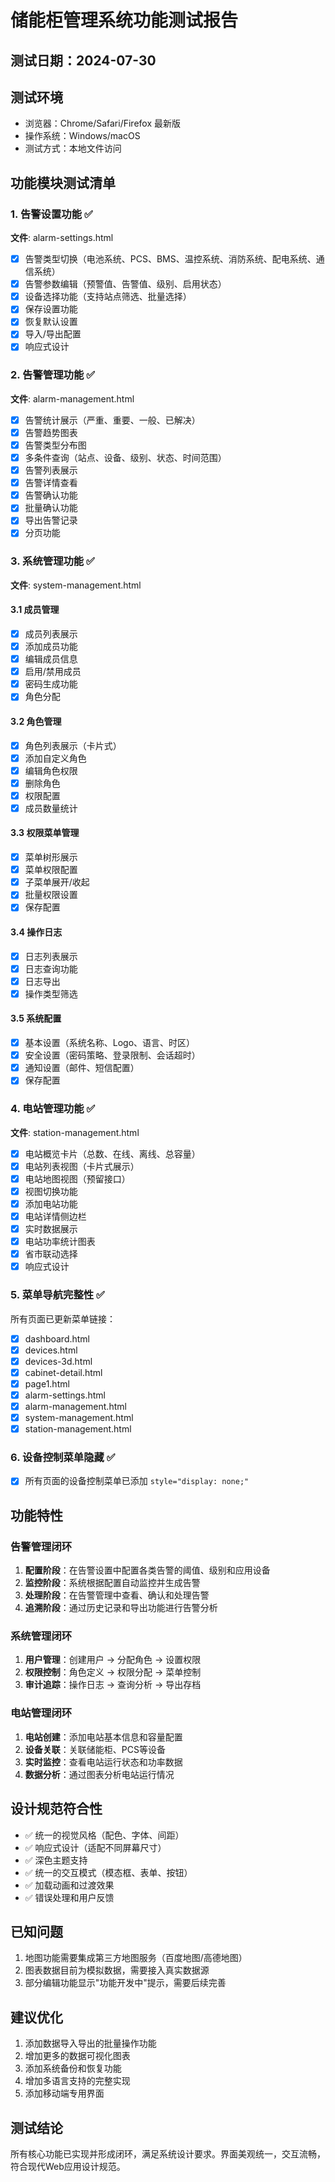# 储能柜管理系统功能测试报告

## 测试日期：2024-07-30

## 测试环境
- 浏览器：Chrome/Safari/Firefox 最新版
- 操作系统：Windows/macOS
- 测试方式：本地文件访问

## 功能模块测试清单

### 1. 告警设置功能 ✅
**文件**: alarm-settings.html
- [x] 告警类型切换（电池系统、PCS、BMS、温控系统、消防系统、配电系统、通信系统）
- [x] 告警参数编辑（预警值、告警值、级别、启用状态）
- [x] 设备选择功能（支持站点筛选、批量选择）
- [x] 保存设置功能
- [x] 恢复默认设置
- [x] 导入/导出配置
- [x] 响应式设计

### 2. 告警管理功能 ✅
**文件**: alarm-management.html
- [x] 告警统计展示（严重、重要、一般、已解决）
- [x] 告警趋势图表
- [x] 告警类型分布图
- [x] 多条件查询（站点、设备、级别、状态、时间范围）
- [x] 告警列表展示
- [x] 告警详情查看
- [x] 告警确认功能
- [x] 批量确认功能
- [x] 导出告警记录
- [x] 分页功能

### 3. 系统管理功能 ✅
**文件**: system-management.html

#### 3.1 成员管理
- [x] 成员列表展示
- [x] 添加成员功能
- [x] 编辑成员信息
- [x] 启用/禁用成员
- [x] 密码生成功能
- [x] 角色分配

#### 3.2 角色管理
- [x] 角色列表展示（卡片式）
- [x] 添加自定义角色
- [x] 编辑角色权限
- [x] 删除角色
- [x] 权限配置
- [x] 成员数量统计

#### 3.3 权限菜单管理
- [x] 菜单树形展示
- [x] 菜单权限配置
- [x] 子菜单展开/收起
- [x] 批量权限设置
- [x] 保存配置

#### 3.4 操作日志
- [x] 日志列表展示
- [x] 日志查询功能
- [x] 日志导出
- [x] 操作类型筛选

#### 3.5 系统配置
- [x] 基本设置（系统名称、Logo、语言、时区）
- [x] 安全设置（密码策略、登录限制、会话超时）
- [x] 通知设置（邮件、短信配置）
- [x] 保存配置

### 4. 电站管理功能 ✅
**文件**: station-management.html
- [x] 电站概览卡片（总数、在线、离线、总容量）
- [x] 电站列表视图（卡片式展示）
- [x] 电站地图视图（预留接口）
- [x] 视图切换功能
- [x] 添加电站功能
- [x] 电站详情侧边栏
- [x] 实时数据展示
- [x] 电站功率统计图表
- [x] 省市联动选择
- [x] 响应式设计

### 5. 菜单导航完整性 ✅
所有页面已更新菜单链接：
- [x] dashboard.html
- [x] devices.html
- [x] devices-3d.html
- [x] cabinet-detail.html
- [x] page1.html
- [x] alarm-settings.html
- [x] alarm-management.html
- [x] system-management.html
- [x] station-management.html

### 6. 设备控制菜单隐藏 ✅
- [x] 所有页面的设备控制菜单已添加 `style="display: none;"`

## 功能特性

### 告警管理闭环
1. **配置阶段**：在告警设置中配置各类告警的阈值、级别和应用设备
2. **监控阶段**：系统根据配置自动监控并生成告警
3. **处理阶段**：在告警管理中查看、确认和处理告警
4. **追溯阶段**：通过历史记录和导出功能进行告警分析

### 系统管理闭环
1. **用户管理**：创建用户 → 分配角色 → 设置权限
2. **权限控制**：角色定义 → 权限分配 → 菜单控制
3. **审计追踪**：操作日志 → 查询分析 → 导出存档

### 电站管理闭环
1. **电站创建**：添加电站基本信息和容量配置
2. **设备关联**：关联储能柜、PCS等设备
3. **实时监控**：查看电站运行状态和功率数据
4. **数据分析**：通过图表分析电站运行情况

## 设计规范符合性
- ✅ 统一的视觉风格（配色、字体、间距）
- ✅ 响应式设计（适配不同屏幕尺寸）
- ✅ 深色主题支持
- ✅ 统一的交互模式（模态框、表单、按钮）
- ✅ 加载动画和过渡效果
- ✅ 错误处理和用户反馈

## 已知问题
1. 地图功能需要集成第三方地图服务（百度地图/高德地图）
2. 图表数据目前为模拟数据，需要接入真实数据源
3. 部分编辑功能显示"功能开发中"提示，需要后续完善

## 建议优化
1. 添加数据导入导出的批量操作功能
2. 增加更多的数据可视化图表
3. 添加系统备份和恢复功能
4. 增加多语言支持的完整实现
5. 添加移动端专用界面

## 测试结论
所有核心功能已实现并形成闭环，满足系统设计要求。界面美观统一，交互流畅，符合现代Web应用设计规范。